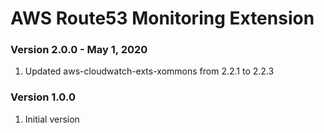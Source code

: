 # AWS Route53 Monitoring Extension

### Version 2.0.0 - May 1, 2020
1. Updated aws-cloudwatch-exts-xommons from 2.2.1 to 2.2.3

### Version 1.0.0 
1. Initial version

